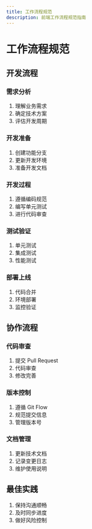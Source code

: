 ```yaml
---
title: 工作流程规范
description: 前端工作流程规范指南
---
```


# 工作流程规范

## 开发流程

### 需求分析
1. 理解业务需求
2. 确定技术方案
3. 评估开发周期

### 开发准备
1. 创建功能分支
2. 更新开发环境
3. 准备开发文档

### 开发过程
1. 遵循编码规范
2. 编写单元测试
3. 进行代码审查

### 测试验证
1. 单元测试
2. 集成测试
3. 性能测试

### 部署上线
1. 代码合并
2. 环境部署
3. 监控验证

## 协作流程

### 代码审查
1. 提交 Pull Request
2. 代码审查
3. 修改完善

### 版本控制
1. 遵循 Git Flow
2. 规范提交信息
3. 管理版本号

### 文档管理
1. 更新技术文档
2. 记录变更日志
3. 维护使用说明

## 最佳实践
1. 保持沟通顺畅
2. 及时同步进度
3. 做好风险控制 